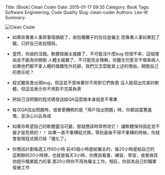 Title: [Book] Clean Coder
Date: 2015-01-17 09:35
Category: Book
Tags: Software Engineering, Code Quality
Slug: clean-coder
Authors: Lee-W
Summary: 


![Clean Coder](http://i.imgur.com/5a0LzcSm.jpg)

<!--more-->

- 如果非專業人事把事情搞砸了，收拾爛攤子的往往是僱主
  而專業人事如果犯了錯，只好自己收拾殘局。

- 當然，你說的沒錯。軟體發展太複雜了，不可能沒什麼bug
  但很不幸，這個理由並不能為你開脫
  人體太複雜了，不可能完全理解，但醫生仍誓言不傷害病人
  如果他們都不拿人體的複雜性作託辭，我們又怎麼能拿上述的理由，開脫自己的責任呢？

- 程式難免會出現bug，但這並不意味著你不用對它們負責
  沒人能寫出完美的軟體，但這並表示你不用對不完美負責

- 把自己沒把握的程式碼發送給QA這麼做本身就是不專業

- 每次QA找出問題時，或者更糟糕的是「用戶找出問題」時，你都該震驚羞愧，並決心以此為戒

- 如果你希望自己的軟體靈活可變，那就應該時常修改它！
  讓軟體保持固定並不變才是危險的！！
  如果一直不重構程式碼，等到最後不得不重構的時候，你就會發現程式碼已經「僵化了」

- 你應該計劃每週工作60小時
  前40個小時是給僱主的，後20小時是給自己的
  這剩餘的20小時裡，也就是每天3小時，你應該看書、練習、學習，或者做其他提升職業能力的事
  那20小時你不用為僱主工作。相反，你該為自己的職業發展工作
